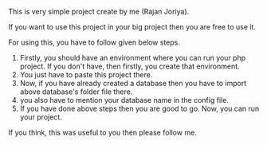This is very simple project create by me (Rajan Joriya).


If you want to use this project in your big project then you are free to use it.

For using this, you have to follow given below steps.

1. Firstly, you should have an environment where you can run your php project. If you don't have, then firstly, you create that environment.
2. You just have to paste this project there.
3. Now, if you have already created a database then you have to import above database's folder file there.
4. you also have to mention your database name in the config file.
5. If you have done above steps then you are good to go. Now, you can run your project.


If you think, this was useful to you then please follow me.
